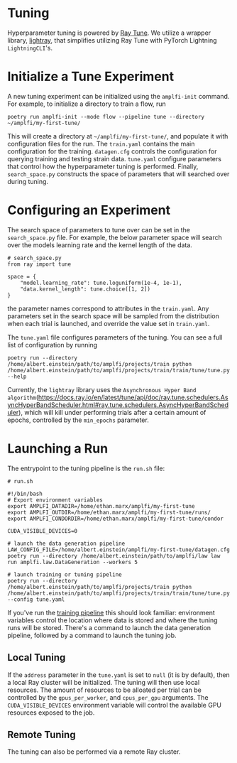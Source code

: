 Tuning
======

Hyperparameter tuning is powered by [Ray Tune](https://docs.ray.io/en/latest/tune/index.html). We utilize a wrapper library, [lightray](https://github.com/ethanmarx/lightray), that simplifies utilizing Ray Tune with PyTorch Lightning `LightningCLI`'s. 


# Initialize a Tune Experiment
A new tuning experiment can be initialized using the `amplfi-init` command. 
For example, to initialize a directory to train a flow, run

```console
poetry run amplfi-init --mode flow --pipeline tune --directory ~/amplfi/my-first-tune/ 
```

This will create a directory at `~/amplfi/my-first-tune/`, and populate it with 
configuration files for the run. The `train.yaml` contains the main configuration for the training.
`datagen.cfg` controls the configuration for querying training and testing strain data. 
`tune.yaml` configure parameters that control how the hyperparameter tuning is performed. Finally,
`search_space.py` constructs the space of parameters that will searched over during tuning. 


# Configuring an Experiment
The search space of parameters to tune over can be set in the `search_space.py` file. 
For example, the below parameter space will search over the models learning rate 
and the kernel length of the data.

```
# search_space.py
from ray import tune

space = {
    "model.learning_rate": tune.loguniform(1e-4, 1e-1),
    "data.kernel_length": tune.choice([1, 2])
}
```

the parameter names correspond to attributes in the `train.yaml`. Any
parameters set in the search space will be sampled from the distribution
when each trial is launched, and override the value set in `train.yaml`.

The `tune.yaml` file configures parameters of the tuning. You can see a full list of configuration by running 

```
poetry run --directory /home/albert.einstein/path/to/amplfi/projects/train python /home/albert.einstein/path/to/amplfi/projects/train/train/tune/tune.py --help
```

Currently, the `lightray` library uses the `Asynchronous Hyper Band algorithm`(https://docs.ray.io/en/latest/tune/api/doc/ray.tune.schedulers.AsyncHyperBandScheduler.html#ray.tune.schedulers.AsyncHyperBandScheduler), which will kill under performing trials after a certain amount of epochs, controlled by the `min_epochs` parameter.


# Launching a Run
The entrypoint to the tuning pipeline is the `run.sh` file:

```
# run.sh

#!/bin/bash
# Export environment variables
export AMPLFI_DATADIR=/home/ethan.marx/amplfi/my-first-tune
export AMPLFI_OUTDIR=/home/ethan.marx/amplfi/my-first-tune/runs/
export AMPLFI_CONDORDIR=/home/ethan.marx/amplfi/my-first-tune/condor

CUDA_VISIBLE_DEVICES=0

# launch the data generation pipeline
LAW_CONFIG_FILE=/home/albert.einstein/amplfi/my-first-tune/datagen.cfg poetry run --directory /home/albert.einstein/path/to/amplfi/law law run amplfi.law.DataGeneration --workers 5

# launch training or tuning pipeline
poetry run --directory /home/albert.einstein/path/to/amplfi/projects/train python /home/albert.einstein/path/to/amplfi/projects/train/train/tune/tune.py --config tune.yaml
```

If you've run the [training pipeline](first_pipeline.md) this should look familiar: environment variables control the location where 
data is stored and where the tuning runs will be stored. There's a command to launch the data generation pipeline, followed by a command to launch the tuning job.


## Local Tuning
If the `address` parameter in the `tune.yaml` is set to `null` (it is by default), then a local Ray cluster will be initialized.
The tuning will then use local resources. The amount of resources to be alloated per trial can be controlled by the 
`gpus_per_worker`, and `cpus_per_gpu` arguments. The `CUDA_VISIBLE_DEVICES` environment variable will control the available GPU resources
exposed to the job.

## Remote Tuning
The tuning can also be performed via a remote Ray cluster. 
